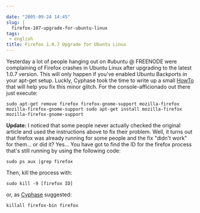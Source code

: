 ```yaml
---

date: "2005-09-24 14:45"
slug: |
  firefox-107-upgrade-for-ubuntu-linux
tags:
 - english
title: Firefox 1.0.7 Upgrade for Ubuntu Linux
---
```


Yesterday a lot of people hanging out on \#ubuntu @ FREENODE were
complaining of Firefox crashes in Ubuntu Linux after upgrading to the
latest 1.0.7 version. This will only happen if you've enabled Ubuntu
Backports in your apt-get setup. Luckly, Cyphase took the time to write
up a small
[HowTo](http://cyphase.homelinux.com/blog/2005/09/23/the-firefox-107-upgrade-in-ubuntu-hoary/)
that will help you fix this minor glitch. For the console-afficionado
out there just execute:

`sudo apt-get remove firefox firefox-gnome-support mozilla-firefox mozilla-firefox-gnome-support sudo apt-get install mozilla-firefox mozilla-firefox-gnome-support`

**Update:** I noticed that some people never actually checked the
original article and used the instructions above to fix their problem.
Well, it turns out that firefox was already running for some people and
the fix "didn't work" for them... or did it? Yes... You have got to find
the ID for the firefox process that's still running by using the
following code:

`sudo ps aux |grep firefox`

Then, kill the process with:

`sudo kill -9 [firefox ID]`

or, as [Cyphase](http://cyphase.homelinux.com) suggested:

`killall firefox-bin firefox`
